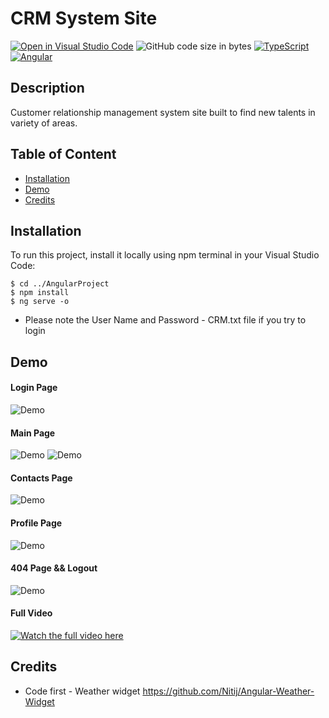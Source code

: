 # CRM System Site
[![Open in Visual Studio Code](https://open.vscode.dev/badges/open-in-vscode.svg)](https://open.vscode.dev/HexaC/-angularAndFirebase-project)
![GitHub code size in bytes](https://img.shields.io/github/languages/code-size/HexaC/-angularAndFirebase-project)
[![TypeScript](https://badges.aleen42.com/src/typescript.svg)](https://www.typescriptlang.org/)
[![Angular](https://badges.aleen42.com/src/angular.svg)](https://angular.io/)


## Description
Customer relationship management system site built to find new talents in variety of areas. 

## Table of Content
- [Installation](#Installation)
- [Demo](#Demo)
- [Credits](#Credits)

## Installation
To run this project, install it locally using npm terminal in your Visual Studio Code:
```
$ cd ../AngularProject
$ npm install
$ ng serve -o
```
- Please note the User Name and Password - CRM.txt file if you try to login

## Demo

#### Login Page
![Demo](https://media.giphy.com/media/o1c7wnsMaJya7rFOnr/giphy.gif)

#### Main Page
![Demo](https://media.giphy.com/media/D3TkMCZpkrFQf0LIrN/giphy.gif)
![Demo](https://media.giphy.com/media/KXNEgE5sphfOgBoE4O/giphy.gif)

#### Contacts Page
![Demo](https://media.giphy.com/media/JK6hJwg1H1suhChjXc/giphy.gif)

#### Profile Page
![Demo](https://media.giphy.com/media/HRz3BaTLOmBtqd2U6x/giphy.gif)

#### 404 Page && Logout
![Demo](https://media.giphy.com/media/SdFoK7o7s9KCLvpJ89/giphy.gif)

#### Full Video
[![Watch the full video here](https://youtu.be/fOOjJmgF2aU)](https://youtu.be/fOOjJmgF2aU)

## Credits
- Code first - Weather widget https://github.com/Nitij/Angular-Weather-Widget
